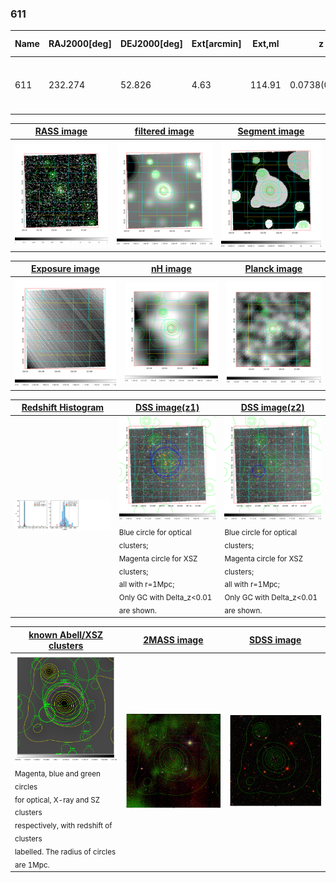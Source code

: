 <div STYLE="page-break-after: always;"></div>

### 611

|Name|RAJ2000[deg]|DEJ2000[deg] |Ext[arcmin]| Ext,ml | z | z_src| C|GC(XSZ,Delta_z<0.01)| GC(OPT,Delta_z<0.01)|GC| R_sig[arcmin] | R500[arcmin] | R500[Mpc]| CRsig[c/s] | CR500[c/s] |L500[1E44 erg/s]|F500[1E-12 erg/s/cm^2]| M500[1E14 Msun]|Tx[keV]|Cnt_sig|Beta|Rc[arcmin]|Comment|Alias|
|---|---|---|---|---|---|------|---|--------|---------|----------|---|---|---|---|---|---|---|---|---|---|---|---|---|---|
|611| 232.274| 52.826| 4.63| 114.91| 0.0738(0.005)| z1, z_xsz| B| F20, SPI| N, W| C, F20, N, SPI, W| 18.775| 8.798| 0.741| 0.161(0.031)| 0.148(0.028)| 0.381(0.056)| 2.863(0.421)| 1.24(0.09)| 2.50(0.12)| 230.4| 0.764(-0.101+0.125)| 6.030(-1.205+1.315)| -| t236|

|[RASS image](../image/611/611_img.pdf)|[filtered image](../image/611/611_fil.pdf)|[Segment image](../image/611/611_seg.pdf)|
|-------------------|--------------------|-------------------|
| <img src="../image/611/611_img.png" width="300">  | <img src="../image/611/611_fil.png" width="300">   | <img src="../image/611/611_seg.png" width="300">  |

|[Exposure image](../image/611/611_mex.pdf)| [nH image](../image/611/611_nh.pdf)| [Planck image](../image/611/611_p.pdf)|
|-------------------|--------------------|-------------------|
|<img src="../image/611/611_mex.png" width="300">   | <img src="../image/611/611_nh.png" width="300">    | <img src="../image/611/611_p.png" width="300"> |

|[Redshift Histogram](../image/611/611_zg.pdf) | [DSS image(z1)](../image/611/611_dss_z1.pdf)      |  [DSS image(z2)](../image/611/611_dss_z2.pdf)    |
|-------------------|--------------------|-------------------|
|<img src="../image/611/611_zg.png" width="300"> |<img src="../image/611/611_dss_z1.png" width="300"> <sub><br>Blue circle for optical clusters; <br>Magenta circle for XSZ clusters; <br>all with r=1Mpc; <br>Only GC with Delta_z<0.01 are shown. </sub>| <img src="../image/611/611_dss_z2.png" width="300"><sub><br>Blue circle for optical clusters; <br>Magenta circle for XSZ clusters; <br>all with r=1Mpc; <br>Only GC with Delta_z<0.01 are shown. </sub> |

|[known Abell/XSZ clusters](../image/611/611_gc.pdf) | [2MASS image](../image/611/611_2mass.pdf)      |[SDSS image](../image/611/611_sdss.pdf)   |
|-------------------|-------------------|-------------------|
|<img src=../image/611/611_gc.png width="300"> <br><sub>Magenta, blue and green circles <br>for optical, X-ray and SZ clusters <br>respectively, with redshift of clusters <br>labelled. The radius of circles <br>are 1Mpc.</sub>|<img src="../image/611/611_2mass.png" width="300">  | <img src="../image/611/611_sdss.png" width="300">  |




